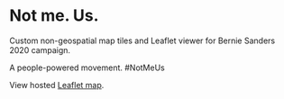 # Not me. Us.

Custom non-geospatial map tiles and Leaflet viewer for Bernie Sanders 2020 campaign.

A people-powered movement. #NotMeUs

View hosted [Leaflet map](leonawicz.github.io/notmeus/notmeus.html).